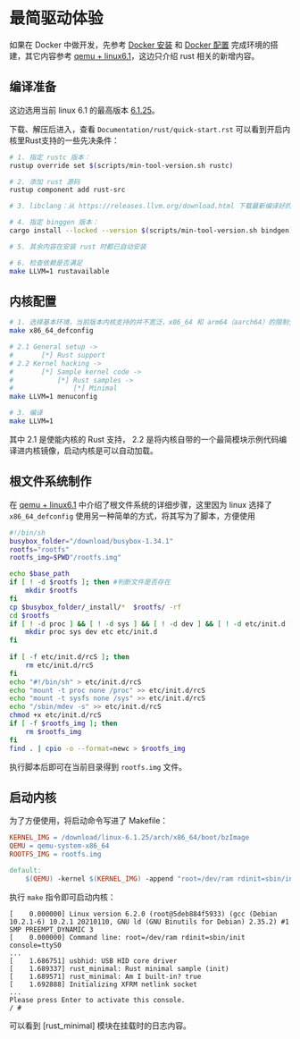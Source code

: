 # 最简驱动体验
如果在 Docker 中做开发，先参考 [Docker 安装](./env_docker.md) 和 [Docker 配置](./env_docker_config.md) 完成环境的搭建，其它内容参考 [qemu + linux6.1](./env_01.md)，这边只介绍 rust 相关的新增内容。

## 编译准备
这边选用当前 linux 6.1 的最高版本 [6.1.25](https://cdn.kernel.org/pub/linux/kernel/v6.x/linux-6.1.25.tar.xz)。

下载、解压后进入，查看 `Documentation/rust/quick-start.rst` 可以看到开启内核里Rust支持的一些先决条件：
```bash
# 1. 指定 rustc 版本：
rustup override set $(scripts/min-tool-version.sh rustc)

# 2. 添加 rust 源码
rustup component add rust-src

# 3. libclang：从 https://releases.llvm.org/download.html 下载最新编译好的内容，将 bin 文件夹加入环境变量

# 4. 指定 binggen 版本：
cargo install --locked --version $(scripts/min-tool-version.sh bindgen) bindgen

# 5. 其余内容在安装 rust 时都已自动安装

# 6. 检查依赖是否满足
make LLVM=1 rustavailable
```

## 内核配置
```bash
# 1. 选择基本环境，当前版本内核支持的并不宽泛，x86_64 和 arm64（aarch64）的限制少： 
make x86_64_defconfig

# 2.1 General setup ->
#       [*] Rust support
# 2.2 Kernel hacking ->
#       [*] Sample kernel code ->
#           [*] Rust samples ->
#               [*] Minimal
make LLVM=1 menuconfig

# 3. 编译
make LLVM=1
```
其中 2.1 是使能内核的 Rust 支持， 2.2 是将内核自带的一个最简模块示例代码编译进内核镜像，启动内核是可以自动加载。

## 根文件系统制作
在 [qemu + linux6.1](./env_01.md) 中介绍了根文件系统的详细步骤，这里因为 linux 选择了 `x86_64_defconfig` 使用另一种简单的方式，将其写为了脚本，方便使用
```bash
#!/bin/sh
busybox_folder="/download/busybox-1.34.1"
rootfs="rootfs"
rootfs_img=$PWD"/rootfs.img"

echo $base_path
if [ ! -d $rootfs ]; then #判断文件是否存在
	mkdir $rootfs
fi
cp $busybox_folder/_install/*  $rootfs/ -rf
cd $rootfs
if [ ! -d proc ] && [ ! -d sys ] && [ ! -d dev ] && [ ! -d etc/init.d ]; then
	mkdir proc sys dev etc etc/init.d
fi
 
if [ -f etc/init.d/rcS ]; then
	rm etc/init.d/rcS
fi
echo "#!/bin/sh" > etc/init.d/rcS
echo "mount -t proc none /proc" >> etc/init.d/rcS
echo "mount -t sysfs none /sys" >> etc/init.d/rcS
echo "/sbin/mdev -s" >> etc/init.d/rcS
chmod +x etc/init.d/rcS
if [ -f $rootfs_img ]; then
	rm $rootfs_img
fi
find . | cpio -o --format=newc > $rootfs_img
```

执行脚本后即可在当前目录得到 `rootfs.img` 文件。

## 启动内核
为了方便使用，将启动命令写进了 Makefile：
```makefile
KERNEL_IMG = /download/linux-6.1.25/arch/x86_64/boot/bzImage
QEMU = qemu-system-x86_64
ROOTFS_IMG = rootfs.img

default:
	$(QEMU) -kernel $(KERNEL_IMG) -append "root=/dev/ram rdinit=sbin/init console=ttyS0" -nographic -initrd $(ROOTFS_IMG)

```
执行 `make` 指令即可启动内核：
```
[    0.000000] Linux version 6.2.0 (root@5deb884f5933) (gcc (Debian 10.2.1-6) 10.2.1 20210110, GNU ld (GNU Binutils for Debian) 2.35.2) #1 SMP PREEMPT_DYNAMIC 3
[    0.000000] Command line: root=/dev/ram rdinit=sbin/init console=ttyS0
...
[    1.686751] usbhid: USB HID core driver
[    1.689337] rust_minimal: Rust minimal sample (init)
[    1.689571] rust_minimal: Am I built-in? true
[    1.692888] Initializing XFRM netlink socket
...
Please press Enter to activate this console.
/ # 
```
可以看到 [rust_minimal] 模块在挂载时的日志内容。